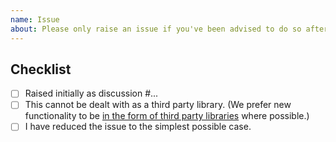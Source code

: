 ```yaml
---
name: Issue
about: Please only raise an issue if you've been advised to do so after discussion. Thanks! 🙏
---
```


## Checklist

- [ ] Raised initially as discussion #...
- [ ] This cannot be dealt with as a third party library. (We prefer new functionality to be [in the form of third party libraries](https://www.django-rest-framework.org/community/third-party-packages/#about-third-party-packages) where possible.)
- [ ] I have reduced the issue to the simplest possible case.
